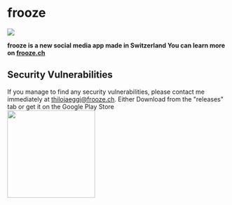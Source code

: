 
# frooze

![](https://lh3.googleusercontent.com/vvYCPNnsXGSoSPTqg_3u6PbbqjK2DzXwv3M9XIRIuXEAUm_Izd5qpAs35pRT7ryAqg=s180-rw)




**frooze is a new social media app made in Switzerland
You can learn more on [frooze.ch](https://frooze.ch "frooze.ch")**





## Security Vulnerabilities
If you manage to find any security vulnerabilities, please contact me immediately at thilojaeggi@frooze.ch.
Either Download from the "releases" tab or get it on the Google Play Store
<br>
<a href="https://play.google.com/store/apps/details?id=com.thilojaeggi.frooze">
<img src="https://play.google.com/intl/en_us/badges/images/generic/en-play-badge.png" width="200"></a>
